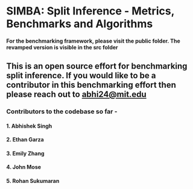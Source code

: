 # SIMBA: Split Inference - Metrics, Benchmarks and Algorithms

#### For the benchmarking framework, please visit the public folder. The revamped version is visible in the src folder

## This is an open source effort for benchmarking split inference. If you would like to be a contributor in this benchmarking effort then please reach out to abhi24@mit.edu

### Contributors to the codebase so far -
#### 1. Abhishek Singh
#### 2. Ethan Garza
#### 3. Emily Zhang
#### 4. John Mose
#### 5. Rohan Sukumaran
